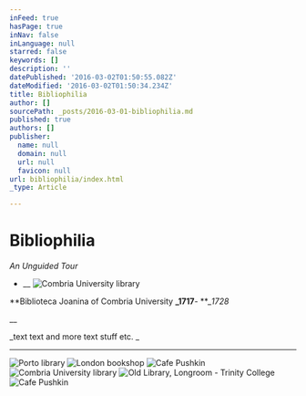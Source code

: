 ```yaml
---
inFeed: true
hasPage: true
inNav: false
inLanguage: null
starred: false
keywords: []
description: ''
datePublished: '2016-03-02T01:50:55.082Z'
dateModified: '2016-03-02T01:50:34.234Z'
title: Bibliophilia
author: []
sourcePath: _posts/2016-03-01-bibliophilia.md
published: true
authors: []
publisher:
  name: null
  domain: null
  url: null
  favicon: null
url: bibliophilia/index.html
_type: Article

---
```

# Bibliophilia

_An Unguided Tour_

* __
![Combria University library](https://s3-us-west-2.amazonaws.com/the-grid-img/p/6b26f055fa8982117cb05d0c45415f18ba9a5c70.jpg)

**Biblioteca Joanina of Combria University **_1717**- **__1728_

__

_text text and more text stuff etc.  _

****
![Porto library](https://s3-us-west-2.amazonaws.com/the-grid-img/p/746975c583663da267542223e4038bce67f6320b.jpg)
![London bookshop](https://the-grid-user-content.s3-us-west-2.amazonaws.com/fa7926e0-9d4c-4d75-8d60-7a016dec6168.jpg)
![Cafe Pushkin](https://s3-us-west-2.amazonaws.com/the-grid-img/p/d3dddabccd04584f56378a57d97cf261ea18eb38.jpg)
![Combria University library](https://the-grid-user-content.s3-us-west-2.amazonaws.com/fe1c5b56-d1f7-415a-a507-3ef3e4f68f1b.jpg)
![Old Library, Longroom - Trinity College](https://s3-us-west-2.amazonaws.com/the-grid-img/p/f64223dc63c61e46bf21a987f330facef02217fa.jpg)
![Cafe Pushkin](https://the-grid-user-content.s3-us-west-2.amazonaws.com/c5518e50-1d81-4ace-b013-ba81ce1730e5.jpg)